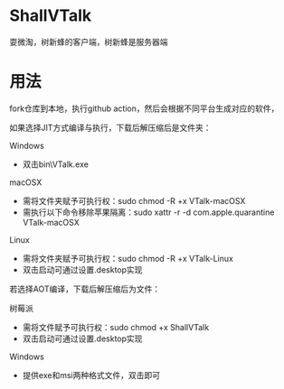 # ShallVTalk

耍微淘，树新蜂的客户端，树新蜂是服务器端

# 用法  

fork仓库到本地，执行github action，然后会根据不同平台生成对应的软件，

如果选择JIT方式编译与执行，下载后解压缩后是文件夹：  

Windows    
+ 双击bin\VTalk.exe

macOSX   
+ 需将文件夹赋予可执行权：sudo chmod -R +x VTalk-macOSX
+ 需执行以下命令移除苹果隔离：sudo xattr -r -d com.apple.quarantine VTalk-macOSX

Linux
+ 需将文件夹赋予可执行权：sudo chmod -R +x VTalk-Linux
+ 双击启动可通过设置.desktop实现

若选择AOT编译，下载后解压缩后为文件：  

树莓派    
+ 需将文件赋予可执行权：sudo chmod +x ShallVTalk
+ 双击启动可通过设置.desktop实现

Windows    
+ 提供exe和msi两种格式文件，双击即可       
 
